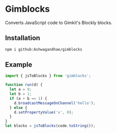 # Gimblocks

Converts JavaScript code to Gimkit's Blockly blocks.

## Installation

```bash
npm i github:Ashwagandhae/gimblocks
```

## Example

```javascript
import { jsToBlocks } from 'gimblocks';

function run(d) {
  let a = 0;
  let b = 1;
  if (a + b == 1) {
    d.broadcastMessageOnChannel('hello');
  } else {
    d.setPropertyValue('x', 0);
  }
}
let blocks = jsToBlocks(code.toString());
```
